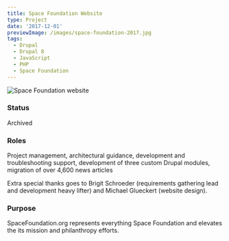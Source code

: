 ```yaml
---
title: Space Foundation Website
type: Project
date: '2017-12-01'
previewImage: /images/space-foundation-2017.jpg
tags:
  - Drupal
  - Drupal 8
  - JavaScript
  - PHP
  - Space Foundation
---
```

![Space Foundation website](/images/space-foundation-2017.jpg)

### Status

Archived

### Roles

Project management, architectural guidance, development and troubleshooting support, development of three custom Drupal modules, migration of over 4,600 news articles

Extra special thanks goes to Brigit Schroeder (requirements gathering lead and development heavy lifter) and Michael Glueckert (website design).

### Purpose

SpaceFoundation.org represents everything Space Foundation and elevates the its mission and philanthropy efforts.
